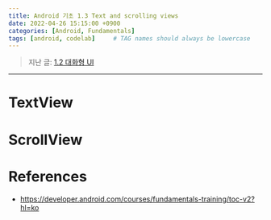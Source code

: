 ```yaml
---
title: Android 기초 1.3 Text and scrolling views
date: 2022-04-26 15:15:00 +0900
categories: [Android, Fundamentals]
tags: [android, codelab]     # TAG names should always be lowercase
---
```


> 지난 글: [1.2 대화형 UI](https://coitloz88.github.io/posts/android-basic-2/)

---

# TextView

# ScrollView

# References
* <https://developer.android.com/courses/fundamentals-training/toc-v2?hl=ko>
